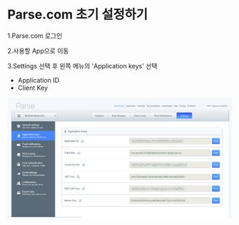 Parse.com 초기 설정하기
============================

1.Parse.com 로그인

2.사용할 App으로 이동

3.Settings 선택 후 왼쪽 메뉴의 'Application keys' 선택

 *  Application ID
 *  Client Key
 
 
![Screen shot](https://github.com/ohjongin/control-mobile-value-up-2014/blob/master/parse.com/images/settings-app-key.png?raw=true)




